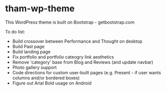 # tham-wp-theme

This WordPress theme is built on Bootstrap - getbootstrap.com

To do list:
- Build crossover between Performance and Thought on desktop
- Build Past page
- Build landing page
- Fix portfolio and portfolio cateogry link aesthetics
- Remove 'category' base from Blog and Reviews (and update navbar)
- Photo gallery support
- Code directions for custom user-built pages (e.g. Present - if user wants columns and/or bordered boxes)
- Figure out Arial Bold usage on Android
